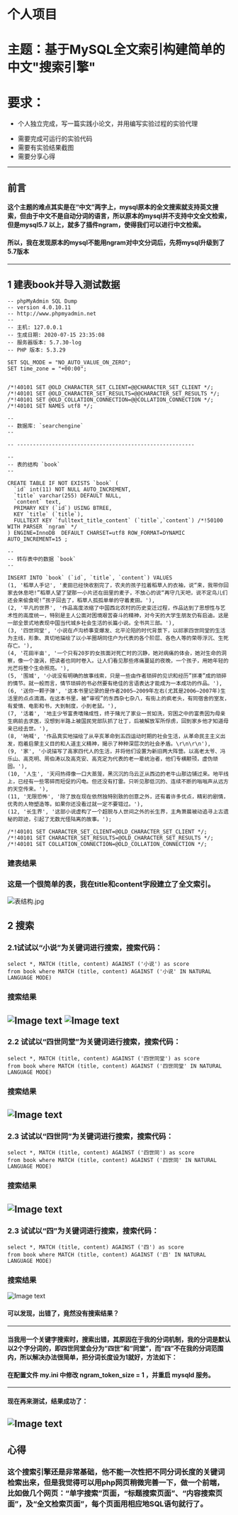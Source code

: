 # 个人项目
# 主题：基于MySQL全文索引构建简单的中文"搜索引擎"
# 要求：
  * 个人独立完成，写一篇实践小论文，并用编写实验过程的实验代理
  + 需要完成可运行的实验代码
 + 需要有实验结果截图
 + 需要分享心得
  
---
## 前言
#### 这个主题的难点其实是在“中文”两字上，mysql原本的全文搜索就支持英文搜索，但由于中文不是自动分词的语言，所以原本的mysql并不支持中文全文检索，但是mysql5.7 以上，就多了插件ngram，使得我们可以进行中文检索。
#### 所以，我在发现原本的mysql不能用ngram对中文分词后，先将mysql升级到了5.7版本
---
## 1 建表book并导入测试数据
```
-- phpMyAdmin SQL Dump
-- version 4.0.10.11
-- http://www.phpmyadmin.net
--
-- 主机: 127.0.0.1
-- 生成日期: 2020-07-15 23:35:08
-- 服务器版本: 5.7.30-log
-- PHP 版本: 5.3.29

SET SQL_MODE = "NO_AUTO_VALUE_ON_ZERO";
SET time_zone = "+00:00";


/*!40101 SET @OLD_CHARACTER_SET_CLIENT=@@CHARACTER_SET_CLIENT */;
/*!40101 SET @OLD_CHARACTER_SET_RESULTS=@@CHARACTER_SET_RESULTS */;
/*!40101 SET @OLD_COLLATION_CONNECTION=@@COLLATION_CONNECTION */;
/*!40101 SET NAMES utf8 */;

--
-- 数据库: `searchengine`
--

-- --------------------------------------------------------

--
-- 表的结构 `book`
--

CREATE TABLE IF NOT EXISTS `book` (
  `id` int(11) NOT NULL AUTO_INCREMENT,
  `title` varchar(255) DEFAULT NULL,
  `content` text,
  PRIMARY KEY (`id`) USING BTREE,
  KEY `title` (`title`),
  FULLTEXT KEY `fulltext_title_content` (`title`,`content`) /*!50100 WITH PARSER `ngram` */ 
) ENGINE=InnoDB  DEFAULT CHARSET=utf8 ROW_FORMAT=DYNAMIC AUTO_INCREMENT=15 ;

--
-- 转存表中的数据 `book`
--

INSERT INTO `book` (`id`, `title`, `content`) VALUES
(1, '稻草人手记', '麦田已经快收割完了，农夫的孩子拉着稻草人的衣袖，说“来，我带你回家去休息吧!”稻草人望了望那一小片还在田里的麦子，不放心的说“再守几天吧，说不定鸟儿们还会来偷食呢!”孩子回去了，稻草人孤孤单单的守着麦田。'),
(2, '平凡的世界', '作品高度浓缩了中国西北农村的历史变迁过程，作品达到了思想性与艺术性的高度统一，特别是主人公面对困境艰苦奋斗的精神，对今天的大学生朋友仍有启迪。这是一部全景式地表现中国当代城乡社会生活的长篇小说。全书共三部。'),
(3, '四世同堂', '小说在卢沟桥事变爆发、北平沦陷的时代背景下，以祁家四世同堂的生活为主线，形象、真切地描绘了以小羊圈胡同住户为代表的各个阶层、各色人等的荣辱浮沉、生死存亡。'),
(4, '花田半亩', '一个只有20岁的女孩面对死亡时的沉静，她对病痛的体会，她对生命的洞察，像一个漩涡，把读者也同时卷入。让人们看见那些疼痛蔓延的夜晚，一个孩子，用她年轻的光芒将整个生命照亮。'),
(5, '围城', '小说没有明确的故事线索，只是一些由作者琐碎的见识和经历”拼凑”成的琐碎的情节。就一般而言，情节琐碎的书必然要有绝佳的言语表达才能成为一本成功的作品。'),
(6, '送你一颗子弹', '这本书里记录的是作者2005—2009年左右(尤其是2006—2007年)生活里的点点滴滴。在这本书里，被“审视”的东西杂七杂八，有街上的疯老头，有同宿舍的室友，有爱情、电影和书，大到制度，小到老鼠。'),
(7, '活着', '地主少爷富贵嗜赌成性，终于赌光了家业一贫如洗，穷困之中的富贵因为母亲生病前去求医，没想到半路上被国民党部队抓了壮丁，后被解放军所俘虏，回到家乡他才知道母亲已经去世。'),
(8, '呐喊', '作品真实地描绘了从辛亥革命到五四运动时期的社会生活，从革命民主主义出发，抱着启蒙主义目的和人道主义精神，揭示了种种深层次的社会矛盾。\r\n\r\n'),
(9, '家', '小说描写了高家四代人的生活，并将他们设置为新旧两大阵营。以高老太爷、冯乐山、高克明、周伯涛以及高克安、高克定为代表的老一辈统治者，他们专横颟顸，虚伪顽固。'),
(10, '人生', '天闷热得像一口大蒸笼，黑沉沉的乌云正从西边的老牛山那边铺过来。地平线上，已经有一些零碎而短促的闪电。但还没有打雷。只听见那低沉的、连续不断的嗡嗡声从远方的天空传来。'),
(11, '无限恐怖', '除了放在现在依然独特别致的创意之外，还有着许多优点，精彩的剧情，优秀的人物塑造等。如果你还没看过就一定不要错过。'),
(12, '长生界', '这部小说虚构了一个超脱与人世间之外的长生界，主角萧晨被动追寻上古遗秘的踪迹，引起了无数光怪陆离的故事。');

/*!40101 SET CHARACTER_SET_CLIENT=@OLD_CHARACTER_SET_CLIENT */;
/*!40101 SET CHARACTER_SET_RESULTS=@OLD_CHARACTER_SET_RESULTS */;
/*!40101 SET COLLATION_CONNECTION=@OLD_COLLATION_CONNECTION */;

```

### 建表结果
### 这是一个很简单的表，我在title和content字段建立了全文索引。
![表结构.jpg](https://github.com/Lily-161/-/blob/master/个人项目/image%20file/表结构.jpg)
## 2 搜索
### 2.1试试以“小说”为关键词进行搜索，搜索代码：
```
select *, MATCH (title, content) AGAINST ('小说') as score
from book where MATCH (title, content) AGAINST ('小说' IN NATURAL LANGUAGE MODE)
```
### 搜索结果
![Image text](https://github.com/Lily-161/-/blob/master/个人项目/image%20file/结果1.jpg)
![Image text]()
---
### 2.2 试试以“四世同堂”为关键词进行搜索，搜索代码：
```
select *, MATCH (title, content) AGAINST ('四世同堂') as score
from book where MATCH (title, content) AGAINST ('四世同堂' IN NATURAL LANGUAGE MODE)
```
### 搜索结果 
![Image text](https://github.com/Lily-161/-/blob/master/个人项目/image%20file/结果2.jpg)
---
### 2.3 试试以“四世同”为关键词进行搜索，搜索代码：
```
select *, MATCH (title, content) AGAINST ('四世同') as score
from book where MATCH (title, content) AGAINST ('四世同' IN NATURAL LANGUAGE MODE)
```
### 搜索结果
![Image text](https://github.com/Lily-161/-/blob/master/个人项目/image%20file/结果3.jpg)
---

### 2.3 试试以“四”为关键词进行搜索，搜索代码：
```
select *, MATCH (title, content) AGAINST ('四') as score
from book where MATCH (title, content) AGAINST ('四' IN NATURAL LANGUAGE MODE)
```
### 搜索结果
![Image text](https://github.com/Lily-161/-/blob/master/个人项目/image%20file/结果4.jpg)

#### 可以发现，出错了，竟然没有搜索结果？

---
#### 当我用一个关键字搜索时，搜索出错，其原因在于我的分词机制，我的分词是默认以2个字分词的，即四世同堂会分为“四世”和“同堂”，而“四”不在我的分词范围内，所以解决办法很简单，把分词长度设为1就好，方法如下：
#### 在配置文件 my.ini 中修改 ngram_token_size = 1 ，并重启 mysqld 服务。
---
#### 现在再来测试，结果成功了：
![Image text](https://github.com/Lily-161/-/blob/master/个人项目/image%20file/结果5.jpg)
---
## 心得
### 这个搜索引擎还是非常基础，他不能一次性把不同分词长度的关键词检索出来，但是我觉得可以用php网页稍微完善一下，做一个前端，比如做几个网页：“单字搜索”页面，“标题搜索页面”、“内容搜索页面”，及“全文检索页面”，每个页面用相应地SQL语句就行了。



